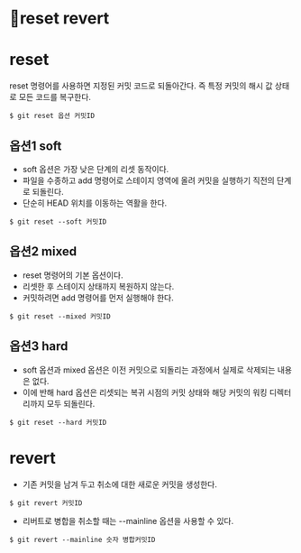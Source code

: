 # 📌reset revert

# reset

reset 명령어를 사용하면 지정된 커밋 코드로 되돌아간다. 즉 특정 커밋의 해시 값 상태로 모든 코드를 복구한다.
```
$ git reset 옵션 커밋ID
```

## 옵션1 soft 
- soft 옵션은 가장 낮은 단계의 리셋 동작이다.
- 파일을 수종하고 add 명령어로 스테이지 영역에 올려 커밋을 실행하기 직전의 단계로 되돌린다.
- 단순히 HEAD 위치를 이동하는 역활을 한다.
```
$ git reset --soft 커밋ID
```

## 옵션2 mixed
- reset 명령어의 기본 옵션이다.
- 리셋한 후 스테이지 상태까지 복원하지 않는다.
- 커밋하려면 add 명령어를 먼저 실행해야 한다.
```
$ git reset --mixed 커밋ID
```

## 옵션3 hard
- soft 옵션과 mixed 옵션은 이전 커밋으로 되돌리는 과정에서 실제로 삭제되는 내용은 없다.
- 이에 반해 hard 옵션은 리셋되는 복귀 시점의 커밋 상태와 해당 커밋의 워킹 디렉터리까지 모두 되돌린다.
```
$ git reset --hard 커밋ID
```

# revert
- 기존 커밋을 남겨 두고 취소에 대한 새로운 커밋을 생성한다.
```
$ git revert 커밋ID
```

- 리버트로 병합을 취소할 때는 --mainline 옵션을 사용할 수 있다.
```
$ git revert --mainline 숫자 병합커밋ID
```
